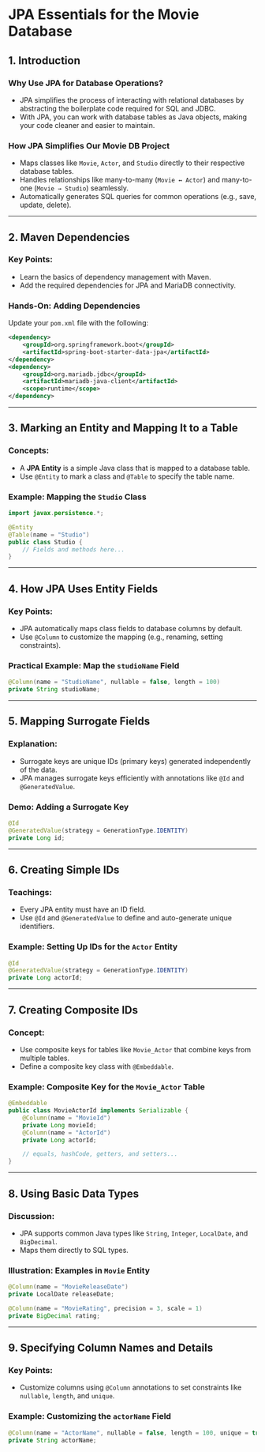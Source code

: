 # **JPA Essentials for the Movie Database**

## **1. Introduction**

### Why Use JPA for Database Operations?
- JPA simplifies the process of interacting with relational databases by abstracting the boilerplate code required for SQL and JDBC.
- With JPA, you can work with database tables as Java objects, making your code cleaner and easier to maintain.

### How JPA Simplifies Our Movie DB Project
- Maps classes like `Movie`, `Actor`, and `Studio` directly to their respective database tables.
- Handles relationships like many-to-many (`Movie ↔ Actor`) and many-to-one (`Movie → Studio`) seamlessly.
- Automatically generates SQL queries for common operations (e.g., save, update, delete).

---

## **2. Maven Dependencies**

### Key Points:
- Learn the basics of dependency management with Maven.
- Add the required dependencies for JPA and MariaDB connectivity.

### Hands-On: Adding Dependencies
Update your `pom.xml` file with the following:
```xml
<dependency>
    <groupId>org.springframework.boot</groupId>
    <artifactId>spring-boot-starter-data-jpa</artifactId>
</dependency>
<dependency>
    <groupId>org.mariadb.jdbc</groupId>
    <artifactId>mariadb-java-client</artifactId>
    <scope>runtime</scope>
</dependency>
```

---

## **3. Marking an Entity and Mapping It to a Table**

### Concepts:
- A **JPA Entity** is a simple Java class that is mapped to a database table.
- Use `@Entity` to mark a class and `@Table` to specify the table name.

### Example: Mapping the `Studio` Class
```java
import javax.persistence.*;

@Entity
@Table(name = "Studio")
public class Studio {
    // Fields and methods here...
}
```

---

## **4. How JPA Uses Entity Fields**

### Key Points:
- JPA automatically maps class fields to database columns by default.
- Use `@Column` to customize the mapping (e.g., renaming, setting constraints).

### Practical Example: Map the `studioName` Field
```java
@Column(name = "StudioName", nullable = false, length = 100)
private String studioName;
```

---

## **5. Mapping Surrogate Fields**

### Explanation:
- Surrogate keys are unique IDs (primary keys) generated independently of the data.
- JPA manages surrogate keys efficiently with annotations like `@Id` and `@GeneratedValue`.

### Demo: Adding a Surrogate Key
```java
@Id
@GeneratedValue(strategy = GenerationType.IDENTITY)
private Long id;
```

---

## **6. Creating Simple IDs**

### Teachings:
- Every JPA entity must have an ID field.
- Use `@Id` and `@GeneratedValue` to define and auto-generate unique identifiers.

### Example: Setting Up IDs for the `Actor` Entity
```java
@Id
@GeneratedValue(strategy = GenerationType.IDENTITY)
private Long actorId;
```

---

## **7. Creating Composite IDs**

### Concept:
- Use composite keys for tables like `Movie_Actor` that combine keys from multiple tables.
- Define a composite key class with `@Embeddable`.

### Example: Composite Key for the `Movie_Actor` Table
```java
@Embeddable
public class MovieActorId implements Serializable {
    @Column(name = "MovieId")
    private Long movieId;
    @Column(name = "ActorId")
    private Long actorId;

    // equals, hashCode, getters, and setters...
}
```

---

## **8. Using Basic Data Types**

### Discussion:
- JPA supports common Java types like `String`, `Integer`, `LocalDate`, and `BigDecimal`.
- Maps them directly to SQL types.

### Illustration: Examples in `Movie` Entity
```java
@Column(name = "MovieReleaseDate")
private LocalDate releaseDate;

@Column(name = "MovieRating", precision = 3, scale = 1)
private BigDecimal rating;
```

---

## **9. Specifying Column Names and Details**

### Key Points:
- Customize columns using `@Column` annotations to set constraints like `nullable`, `length`, and `unique`.

### Example: Customizing the `actorName` Field
```java
@Column(name = "ActorName", nullable = false, length = 100, unique = true)
private String actorName;
```

